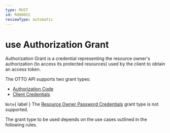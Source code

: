```yaml
---
type: MUST
id: R000052
reviewType: automatic
---
```


<!--
The automatic check only ensures the schema is used in the spec
The implementation can only be checks by CDCs
-->

# use Authorization Grant

Authorization Grant is a credential representing the resource owner's authorization (to access its protected resources) used by the client to obtain an access token.

The OTTO API supports two grant types:

- [Authorization Code](https://oauth.net/2/grant-types/authorization-code/)
- [Client Credentials](https://oauth.net/2/grant-types/client-credentials/)

`Note`{ label } The [Resource Owner Password Credentials](https://oauth.net/2/grant-types/password/) grant type is not supported.

The grant type to be used depends on the use cases outlined in the following rules.
